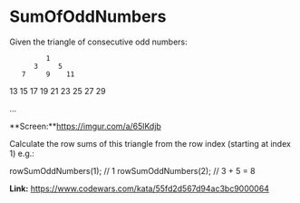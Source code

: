 # SumOfOddNumbers

Given the triangle of consecutive odd numbers:

             1
          3     5
       7     9    11
   13    15    17    19
21    23    25    27    29

...

**Screen:**https://imgur.com/a/65lKdjb

Calculate the row sums of this triangle from the row index (starting at index 1) e.g.:

rowSumOddNumbers(1); // 1
rowSumOddNumbers(2); // 3 + 5 = 8

**Link:** https://www.codewars.com/kata/55fd2d567d94ac3bc9000064
